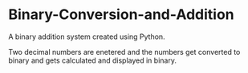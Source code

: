 # Binary-Conversion-and-Addition
A binary addition system created using Python. 

Two decimal numbers are enetered and the numbers get converted to binary and gets calculated and displayed in binary.
